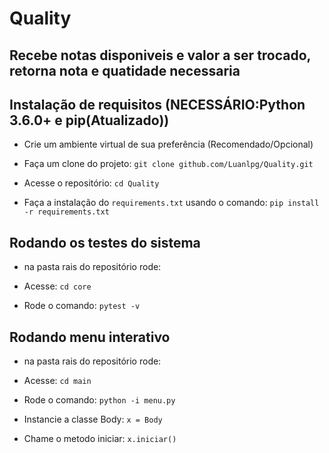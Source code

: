 # Quality

## Recebe notas disponiveis e valor a ser trocado, retorna nota e quatidade necessaria



## Instalação de requisitos (NECESSÁRIO:Python 3.6.0+ e pip(Atualizado))


 - Crie um ambiente virtual de sua preferência (Recomendado/Opcional)

 - Faça um clone do projeto: `git clone github.com/Luanlpg/Quality.git`

 - Acesse o repositório: `cd Quality`

 - Faça a instalação do `requirements.txt` usando o comando: `pip install -r requirements.txt`


## Rodando os testes do sistema

- na pasta rais do repositório rode:

 - Acesse: `cd core`

 - Rode o comando: `pytest -v`


## Rodando menu interativo


- na pasta rais do repositório rode:

 - Acesse: `cd main`

 - Rode o comando: `python -i menu.py`

 - Instancie a classe Body: `x = Body`

 - Chame o metodo iniciar: `x.iniciar()`
